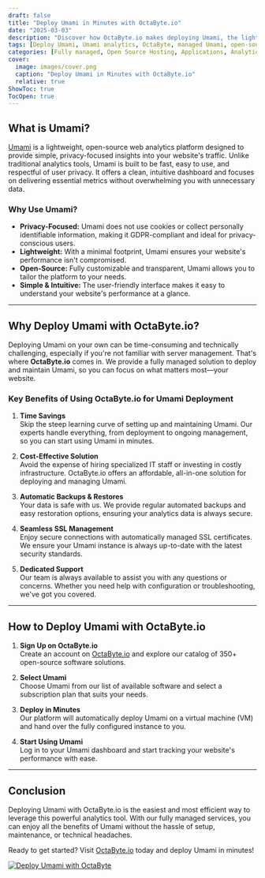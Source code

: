 ```yaml
---
draft: false
title: "Deploy Umami in Minutes with OctaByte.io"
date: "2025-03-03"
description: "Discover how OctaByte.io makes deploying Umami, the lightweight and privacy-focused analytics platform, effortless. Save time, reduce costs, and enjoy fully managed services with automatic backups, SSL management, and expert support."
tags: [Deploy Umami, Umami analytics, OctaByte, managed Umami, open-source analytics, privacy-focused analytics, managed open-source software, automatic backups, SSL management, cost-effective analytics]
categories: [Fully managed, Open Source Hosting, Applications, Analytics]
cover:
  image: images/cover.png
  caption: "Deploy Umami in Minutes with OctaByte.io"
  relative: true
ShowToc: true
TocOpen: true
---
```



## What is Umami?

[Umami](https://umami.is/) is a lightweight, open-source web analytics platform designed to provide simple, privacy-focused insights into your website's traffic. Unlike traditional analytics tools, Umami is built to be fast, easy to use, and respectful of user privacy. It offers a clean, intuitive dashboard and focuses on delivering essential metrics without overwhelming you with unnecessary data.

### Why Use Umami?

- **Privacy-Focused:** Umami does not use cookies or collect personally identifiable information, making it GDPR-compliant and ideal for privacy-conscious users.
- **Lightweight:** With a minimal footprint, Umami ensures your website's performance isn't compromised.
- **Open-Source:** Fully customizable and transparent, Umami allows you to tailor the platform to your needs.
- **Simple & Intuitive:** The user-friendly interface makes it easy to understand your website's performance at a glance.

---

## Why Deploy Umami with OctaByte.io?

Deploying Umami on your own can be time-consuming and technically challenging, especially if you're not familiar with server management. That's where **OctaByte.io** comes in. We provide a fully managed solution to deploy and maintain Umami, so you can focus on what matters most—your website.

### Key Benefits of Using OctaByte.io for Umami Deployment

1. **Time Savings**  
   Skip the steep learning curve of setting up and maintaining Umami. Our experts handle everything, from deployment to ongoing management, so you can start using Umami in minutes.

2. **Cost-Effective Solution**  
   Avoid the expense of hiring specialized IT staff or investing in costly infrastructure. OctaByte.io offers an affordable, all-in-one solution for deploying and managing Umami.

3. **Automatic Backups & Restores**  
   Your data is safe with us. We provide regular automated backups and easy restoration options, ensuring your analytics data is always secure.

4. **Seamless SSL Management**  
   Enjoy secure connections with automatically managed SSL certificates. We ensure your Umami instance is always up-to-date with the latest security standards.

5. **Dedicated Support**  
   Our team is always available to assist you with any questions or concerns. Whether you need help with configuration or troubleshooting, we've got you covered.

---

## How to Deploy Umami with OctaByte.io

1. **Sign Up on OctaByte.io**  
   Create an account on [OctaByte.io](https://octabyte.io) and explore our catalog of 350+ open-source software solutions.

2. **Select Umami**  
   Choose Umami from our list of available software and select a subscription plan that suits your needs.

3. **Deploy in Minutes**  
   Our platform will automatically deploy Umami on a virtual machine (VM) and hand over the fully configured instance to you.

4. **Start Using Umami**  
   Log in to your Umami dashboard and start tracking your website's performance with ease.

---

## Conclusion

Deploying Umami with OctaByte.io is the easiest and most efficient way to leverage this powerful analytics tool. With our fully managed services, you can enjoy all the benefits of Umami without the hassle of setup, maintenance, or technical headaches. 

Ready to get started? Visit [OctaByte.io](https://octabyte.io) today and deploy Umami in minutes!

[![Deploy Umami with OctaByte](/images/deploy-on-octabyte.png)](https://octabyte.io/fully-managed-open-source-services/applications/analytics/umami)